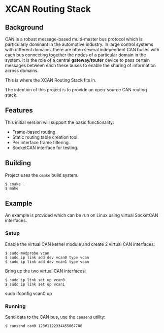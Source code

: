 # XCAN Routing Stack

## Background

CAN is a robust message-based multi-master bus protocol which is particularly dominant in the automotive industry. In large control systems with different domains, there are often several independent CAN buses with each bus connecting together the nodes of a particular domain in the system.
It is the role of a central **gateway/router** device to pass certain messages between each these buses to enable the sharing of information across domains.

This is where the XCAN Routing Stack fits in.

The intention of this project is to provide an open-source CAN routing stack.

## Features

This initial version will support the basic functionality:
- Frame-based routing.
- Static routing table creation tool.
- Per interface frame filtering.
- SocketCAN interface for testing.

## Building
Project uses the `cmake` build system.

``` shell
$ cmake .
$ make
```

## Example
An example is provided which can be run on Linux using virtual SocketCAN interfaces.

### Setup
Enable the virtual CAN kernel module and create 2 virtual CAN interfaces:
``` shell
$ sudo modprobe vcan
$ sudo ip link add dev vcan0 type vcan
$ sudo ip link add dev vcan1 type vcan
```

Bring up the two virtual CAN interfaces:
``` shell
$ sudo ip link set up vcan0
$ sudo ip link set up vcan1
```
sudo ifconfig vcan0 up

### Running
Send data to the CAN bus, use the `cansend` utility:
```
$ cansend can0 123#1122334455667788
```
